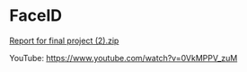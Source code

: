 # FaceID
[Report for final project (2).zip](https://github.com/mazino24/FaceID/files/10775570/Report.for.final.project.2.zip)

YouTube: https://www.youtube.com/watch?v=0VkMPPV_zuM
